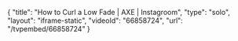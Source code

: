 {
    "title": "How to Curl a Low Fade | AXE | Instagroom",
    "type": "solo",
    "layout": "iframe-static",
    "videoId": "66858724",
    "url": "\/tvpembed\/66858724"
}